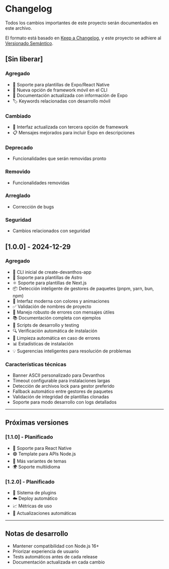 # Changelog

Todos los cambios importantes de este proyecto serán documentados en este archivo.

El formato está basado en [Keep a Changelog](https://keepachangelog.com/es/1.0.0/),
y este proyecto se adhiere al [Versionado Semántico](https://semver.org/lang/es/).

## [Sin liberar]

### Agregado

- 📱 Soporte para plantillas de Expo/React Native
- 🚀 Nueva opción de framework móvil en el CLI
- 📖 Documentación actualizada con información de Expo
- 🏷️ Keywords relacionadas con desarrollo móvil

### Cambiado

- 🎨 Interfaz actualizada con tercera opción de framework
- 📋 Mensajes mejorados para incluir Expo en descripciones

### Deprecado

- Funcionalidades que serán removidas pronto

### Removido

- Funcionalidades removidas

### Arreglado

- Corrección de bugs

### Seguridad

- Cambios relacionados con seguridad

## [1.0.0] - 2024-12-29

### Agregado

- 🚀 CLI inicial de create-devanthos-app
- 🌌 Soporte para plantillas de Astro
- ⚛️ Soporte para plantillas de Next.js
- 📦 Detección inteligente de gestores de paquetes (pnpm, yarn, bun, npm)
- 🎨 Interfaz moderna con colores y animaciones
- ✅ Validación de nombres de proyecto
- 🔧 Manejo robusto de errores con mensajes útiles
- 📚 Documentación completa con ejemplos
- 🧪 Scripts de desarrollo y testing
- 🔍 Verificación automática de instalación
- 🧹 Limpieza automática en caso de errores
- 📊 Estadísticas de instalación
- 💡 Sugerencias inteligentes para resolución de problemas

### Características técnicas

- Banner ASCII personalizado para Devanthos
- Timeout configurable para instalaciones largas
- Detección de archivos lock para gestor preferido
- Fallback automático entre gestores de paquetes
- Validación de integridad de plantillas clonadas
- Soporte para modo desarrollo con logs detallados

---

## Próximas versiones

### [1.1.0] - Planificado

- 📱 Soporte para React Native
- 🟢 Template para APIs Node.js
- 🎨 Más variantes de temas
- 🌍 Soporte multiidioma

### [1.2.0] - Planificado

- 🔌 Sistema de plugins
- ☁️ Deploy automático
- 📈 Métricas de uso
- 🤖 Actualizaciones automáticas

---

## Notas de desarrollo

- Mantener compatibilidad con Node.js 16+
- Priorizar experiencia de usuario
- Tests automáticos antes de cada release
- Documentación actualizada en cada cambio
